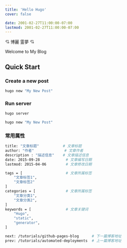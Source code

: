 ```yaml
---
title: 'Hello Hugo'
cover: false

date: 2001-02-27T11:00:00-07:00
lastmod: 2001-02-27T11:00:00-07:00
---
```


💘 博麗 霊夢 💘

Welcome to My Blog

## Quick Start

### Create a new post

``` bash
hugo new "My New Post"
```

### Run server

``` bash
hugo server
```

```bash
hugo new "My New Post"
```

### 常用属性

``` bash
title: "文章标题"           # 文章标题
author: "作者"              # 文章作者
description : "描述信息"    # 文章描述信息
date: 2015-09-28            # 文章编写日期
lastmod: 2015-04-06         # 文章修改日期

tags = [                    # 文章所属标签
    "文章标签1",
    "文章标签2"
]
categories = [              # 文章所属标签
    "文章分类1",
    "文章分类2",
]
keywords = [                # 文章关键词
    "Hugo",
    "static",
    "generator",
]

next: /tutorials/github-pages-blog      # 下一篇博客地址
prev: /tutorials/automated-deployments  # 上一篇博客地址
```